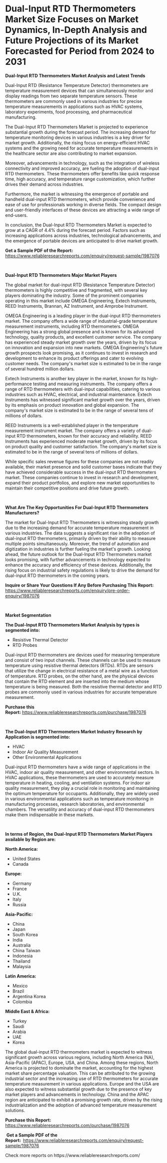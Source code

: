 <p><h1>Dual-Input RTD Thermometers Market Size Focuses on Market Dynamics, In-Depth Analysis and Future Projections of its Market Forecasted for Period from 2024 to 2031</h1></p><p><strong>Dual-Input RTD Thermometers Market Analysis and Latest Trends</strong></p>
<p><p>Dual-Input RTD (Resistance Temperature Detector) thermometers are temperature measurement devices that can simultaneously monitor and display readings from two separate temperature sensors. These thermometers are commonly used in various industries for precise temperature measurements in applications such as HVAC systems, laboratory experiments, food processing, and pharmaceutical manufacturing.</p><p>The Dual-Input RTD Thermometers Market is projected to experience substantial growth during the forecast period. The increasing demand for temperature monitoring devices in various industries is a key driver for market growth. Additionally, the rising focus on energy-efficient HVAC systems and the growing need for accurate temperature measurements in the healthcare sector are also contributing to market expansion.</p><p>Moreover, advancements in technology, such as the integration of wireless connectivity and improved accuracy, are fueling the adoption of dual-input RTD thermometers. These thermometers offer benefits like quick response time, high accuracy, and temperature range customization, which further drives their demand across industries.</p><p>Furthermore, the market is witnessing the emergence of portable and handheld dual-input RTD thermometers, which provide convenience and ease of use for professionals working in diverse fields. The compact design and user-friendly interfaces of these devices are attracting a wide range of end-users.</p><p>In conclusion, the Dual-Input RTD Thermometers Market is expected to grow at a CAGR of 4.4% during the forecast period. Factors such as increasing applications across industries, technological advancements, and the emergence of portable devices are anticipated to drive market growth.</p></p>
<p><strong>Get a Sample PDF of the Report:&nbsp;</strong> <a href="https://www.reliableresearchreports.com/enquiry/request-sample/1987076">https://www.reliableresearchreports.com/enquiry/request-sample/1987076</a></p>
<p>&nbsp;</p>
<p><strong>Dual-Input RTD Thermometers Major Market Players</strong></p>
<p><p>The global market for dual-input RTD (Resistance Temperature Detector) thermometers is highly competitive and fragmented, with several key players dominating the industry. Some of the prominent companies operating in this market include OMEGA Engineering, Extech Instruments, REED Instruments, Brannan, AZ Instrument, and Amprobe Instrument.</p><p>OMEGA Engineering is a leading player in the dual-input RTD thermometers market. The company offers a wide range of industrial-grade temperature measurement instruments, including RTD thermometers. OMEGA Engineering has a strong global presence and is known for its advanced technology, quality products, and excellent customer service. The company has experienced steady market growth over the years, driven by its focus on innovation and expansion into new markets. OMEGA Engineering's future growth prospects look promising, as it continues to invest in research and development to enhance its product offerings and cater to evolving customer needs. The company's market size is estimated to be in the range of several hundred million dollars.</p><p>Extech Instruments is another key player in the market, known for its high-performance testing and measuring instruments. The company offers a range of RTD thermometers with dual-input capabilities, catering to various industries such as HVAC, electrical, and industrial maintenance. Extech Instruments has witnessed significant market growth over the years, driven by its emphasis on product innovation and global expansion. The company's market size is estimated to be in the range of several tens of millions of dollars.</p><p>REED Instruments is a well-established player in the temperature measurement instrument market. The company offers a variety of dual-input RTD thermometers, known for their accuracy and reliability. REED Instruments has experienced moderate market growth, driven by its focus on product quality and customer satisfaction. The company's market size is estimated to be in the range of several tens of millions of dollars.</p><p>While specific sales revenue figures for these companies are not readily available, their market presence and solid customer bases indicate that they have achieved considerable success in the dual-input RTD thermometers market. These companies continue to invest in research and development, expand their product portfolios, and explore new market opportunities to maintain their competitive positions and drive future growth.</p></p>
<p>&nbsp;</p>
<p><strong>What Are The Key Opportunities For Dual-Input RTD Thermometers Manufacturers?</strong></p>
<p><p>The market for Dual-Input RTD Thermometers is witnessing steady growth due to the increasing demand for accurate temperature measurement in various industries. The data suggests a significant rise in the adoption of dual-input RTD thermometers, primarily driven by their ability to measure multiple points simultaneously. Moreover, the trend of automation and digitization in industries is further fueling the market's growth. Looking ahead, the future outlook for the Dual-Input RTD Thermometers market looks promising, with further advancements in technology expected to enhance the accuracy and efficiency of these devices. Additionally, the rising focus on industrial safety regulations is likely to drive the demand for dual-input RTD thermometers in the coming years.</p></p>
<p><strong>Inquire or Share Your Questions If Any Before Purchasing This Report:</strong> <a href="https://www.reliableresearchreports.com/enquiry/pre-order-enquiry/1987076">https://www.reliableresearchreports.com/enquiry/pre-order-enquiry/1987076</a></p>
<p>&nbsp;</p>
<p><strong>Market Segmentation</strong></p>
<p><strong>The Dual-Input RTD Thermometers Market Analysis by types is segmented into:</strong></p>
<p><ul><li>Resistive Thermal Detector</li><li>RTD Probes</li></ul></p>
<p><p>Dual-input RTD thermometers are devices used for measuring temperature and consist of two input channels. These channels can be used to measure temperature using resistive thermal detectors (RTDs). RTDs are sensors that utilize the change in electrical resistance of a metal wire as a function of temperature. RTD probes, on the other hand, are the physical devices that contain the RTD element and are inserted into the medium whose temperature is being measured. Both the resistive thermal detector and RTD probes are commonly used in various industries for accurate temperature measurement.</p></p>
<p><strong>Purchase this Report:&nbsp;</strong><a href="https://www.reliableresearchreports.com/purchase/1987076">https://www.reliableresearchreports.com/purchase/1987076</a></p>
<p>&nbsp;</p>
<p><strong>The Dual-Input RTD Thermometers Market Industry Research by Application is segmented into:</strong></p>
<p><ul><li>HVAC</li><li>Indoor Air Quality Measurement</li><li>Other Environmental Applications</li></ul></p>
<p><p>Dual-input RTD thermometers have a wide range of applications in the HVAC, indoor air quality measurement, and other environmental sectors. In HVAC applications, these thermometers are used to accurately measure temperature in heating, cooling, and ventilation systems. For indoor air quality measurement, they play a crucial role in monitoring and maintaining the optimum temperature for occupants. Additionally, they are widely used in various environmental applications such as temperature monitoring in manufacturing processes, research laboratories, and environmental chambers. The versatility and accuracy of dual-input RTD thermometers make them indispensable in these markets.</p></p>
<p>&nbsp;</p>
<p><strong>In terms of Region, the Dual-Input RTD Thermometers Market Players available by Region are:</strong></p>
<p>
    <p> <strong> North America: </strong>
        <ul>
            <li>United States</li>
            <li>Canada</li>
        </ul>
        </p> 
    <p> <strong> Europe: </strong>
        <ul>
            <li>Germany</li>
            <li>France</li>
            <li>U.K.</li>
            <li>Italy</li>
            <li>Russia</li>
        </ul>
        </p> 
    <p> <strong> Asia-Pacific: </strong>
        <ul>
            <li>China</li>
            <li>Japan</li>
            <li>South Korea</li>
            <li>India</li>
            <li>Australia</li>
            <li>China Taiwan</li>
            <li>Indonesia</li>
            <li>Thailand</li>
            <li>Malaysia</li>
        </ul>
        </p> 
    <p> <strong> Latin America: </strong>
        <ul>
            <li>Mexico</li>
            <li>Brazil</li>
            <li>Argentina Korea</li>
            <li>Colombia</li>
        </ul>
        </p> 
    <p> <strong> Middle East & Africa: </strong>
        <ul>
            <li>Turkey</li>
            <li>Saudi</li>
            <li>Arabia</li>
            <li>UAE</li>
            <li>Korea</li>
        </ul>
    </p>
    </p>
<p><p>The global dual-input RTD thermometers market is expected to witness significant growth across various regions, including North America (NA), Asia-Pacific (APAC), Europe, USA, and China. Among these regions, North America is projected to dominate the market, accounting for the highest market share percentage valuation. This can be attributed to the growing industrial sector and the increasing use of RTD thermometers for accurate temperature measurement in various applications. Europe and the USA are also expected to witness substantial growth due to the presence of key market players and advancements in technology. China and the APAC region are anticipated to exhibit a promising growth rate, driven by the rising industrialization and the adoption of advanced temperature measurement solutions.</p></p>
<p><strong>Purchase this Report: </strong><a href="https://www.reliableresearchreports.com/purchase/1987076">https://www.reliableresearchreports.com/purchase/1987076</a></p>
<p>&nbsp;<strong>Get a Sample PDF of the Report:&nbsp;&nbsp;</strong><a href="https://www.reliableresearchreports.com/enquiry/request-sample/1987076">https://www.reliableresearchreports.com/enquiry/request-sample/1987076</a></p>
<p><strong></strong></p>
<p>Check more reports on https://www.reliableresearchreports.com/</p>